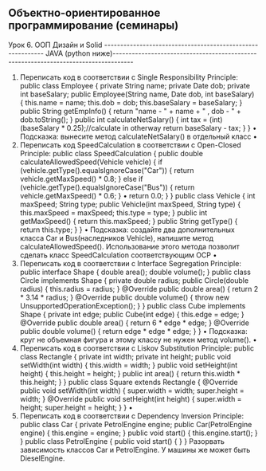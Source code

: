 ## Объектно-ориентированное программирование (семинары)
Урок 6. ООП Дизайн и Solid
----------------------------------------------------------- JAVA (python ниже)------------------------------------------------------------------------------------
1) Переписать код в соответствии с Single Responsibility Principle:
public class Employee {
private String name;
private Date dob;
private int baseSalary;
public Employee(String name, Date dob, int baseSalary) {
this.name = name;
this.dob = dob;
this.baseSalary = baseSalary;
}
public String getEmpInfo() {
return "name - " + name + " , dob - " + dob.toString();
}
public int calculateNetSalary() {
int tax = (int) (baseSalary * 0.25);//calculate in otherway
return baseSalary - tax;
}
}
•
Подсказка: вынесите метод calculateNetSalary() в отдельный класс
•
2) Переписать код SpeedCalculation в соответствии с Open-Closed Principle:
public class SpeedCalculation {
public double calculateAllowedSpeed(Vehicle vehicle) {
if (vehicle.getType().equalsIgnoreCase("Car")) {
return vehicle.getMaxSpeed() * 0.8;
} else if (vehicle.getType().equalsIgnoreCase("Bus")) {
return vehicle.getMaxSpeed() * 0.6;
}
•
return 0.0;
}
}
public class Vehicle {
int maxSpeed;
String type;
public Vehicle(int maxSpeed, String type) {
this.maxSpeed = maxSpeed;
this.type = type;
}
public int getMaxSpeed() {
return this.maxSpeed;
}
public String getType() {
return this.type;
}
}
•
Подсказка: создайте два дополнительных класса Car и Bus(наследников Vehicle), напишите метод calculateAllowedSpeed(). Использование этого метода позволит сделать класс SpeedCalculation соответствующим OCP
•
3) Переписать код в соответствии с Interface Segregation Principle:
public interface Shape {
double area();
double volume();
}
public class Circle implements Shape {
private double radius;
public Circle(double radius) {
this.radius = radius;
}
@Override
public double area() {
return 2 * 3.14 * radius;
}
@Override
public double volume() {
throw new UnsupportedOperationException();
}
}
public class Cube implements Shape {
private int edge;
public Cube(int edge) {
this.edge = edge;
}
@Override
public double area() {
return 6 * edge * edge;
}
@Override
public double volume() {
return edge * edge * edge;
}
}
•
Подсказка: круг не объемная фигура и этому классу не нужен метод volume().
•
4) Переписать код в соответствии с Liskov Substitution Principle:
public class Rectangle {
private int width;
private int height;
public void setWidth(int width) {
this.width = width;
}
public void setHeight(int height) {
this.height = height;
}
public int area() {
return this.width * this.height;
}
}
public class Square extends Rectangle {
@Override
public void setWidth(int width) {
super.width = width;
super.height = width;
}
@Override
public void setHeight(int height) {
super.width = height;
super.height = height;
}
}
•
5) Переписать код в соответствии с Dependency Inversion Principle:
public class Car {
private PetrolEngine engine;
public Car(PetrolEngine engine) {
this.engine = engine;
}
public void start() {
this.engine.start();
}
}
public class PetrolEngine {
public void start() {
}
}
Разорвать зависимость классов Car и PetrolEngine. У машины же может быть DieselEngine.